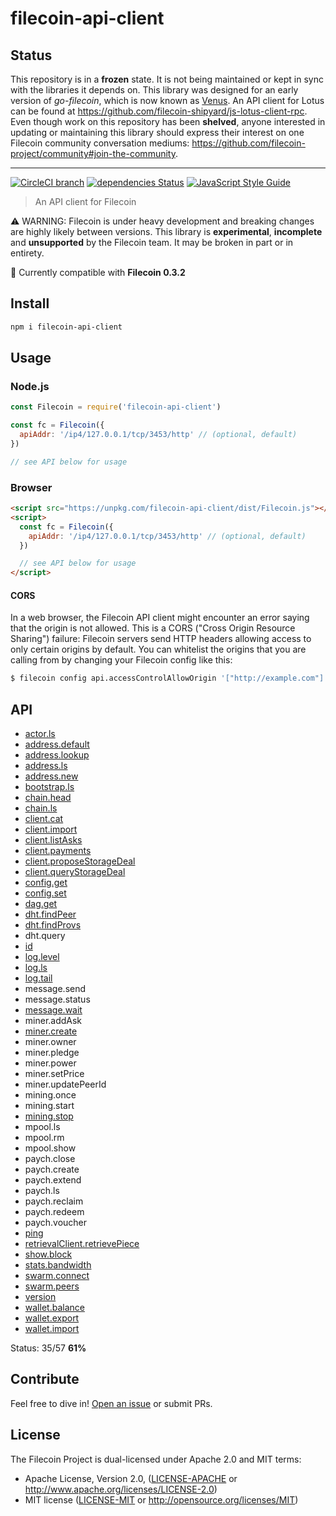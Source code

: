 # filecoin-api-client

## Status

This repository is in a **frozen** state. It is not being maintained or kept in sync with the libraries it depends on. This library was designed for an early version of _go-filecoin_, which is now known as [Venus](https://venus.filecoin.io/). An API client for Lotus can be found at https://github.com/filecoin-shipyard/js-lotus-client-rpc. Even though work on this repository has been **shelved**, anyone interested in updating or maintaining this library should express their interest on one Filecoin community conversation mediums: <https://github.com/filecoin-project/community#join-the-community>.

---

[![CircleCI branch](https://img.shields.io/circleci/project/github/filecoin-shipyard/js-filecoin-api-client/master.svg)](https://circleci.com/gh/filecoin-shipyard/js-filecoin-api-client)
[![dependencies Status](https://david-dm.org/filecoin-shipyard/js-filecoin-api-client/status.svg)](https://david-dm.org/filecoin-shipyard/js-filecoin-api-client)
[![JavaScript Style Guide](https://img.shields.io/badge/code_style-standard-brightgreen.svg)](https://standardjs.com)

> An API client for Filecoin

⚠️ WARNING: Filecoin is under heavy development and breaking changes are highly likely between versions. This library is **experimental**, **incomplete** and **unsupported** by the Filecoin team. It may be broken in part or in entirety.

🧩 Currently compatible with **Filecoin 0.3.2**

## Install

```sh
npm i filecoin-api-client
```

## Usage

### Node.js

```js
const Filecoin = require('filecoin-api-client')

const fc = Filecoin({
  apiAddr: '/ip4/127.0.0.1/tcp/3453/http' // (optional, default)
})

// see API below for usage
```

### Browser

```html
<script src="https://unpkg.com/filecoin-api-client/dist/Filecoin.js"></script>
<script>
  const fc = Filecoin({
    apiAddr: '/ip4/127.0.0.1/tcp/3453/http' // (optional, default)
  })

  // see API below for usage
</script>
```

#### CORS

In a web browser, the Filecoin API client might encounter an error saying that the origin is not allowed. This is a CORS ("Cross Origin Resource Sharing") failure: Filecoin servers send HTTP headers allowing access to only certain origins by default. You can whitelist the origins that you are calling from by changing your Filecoin config like this:

```sh
$ filecoin config api.accessControlAllowOrigin '["http://example.com"]'
```

## API

* [actor.ls](API.md#actorls)
* [address.default](API.md#addressdefault)
* [address.lookup](API.md#addresslookup)
* [address.ls](API.md#addressls)
* [address.new](API.md#addressnew)
* [bootstrap.ls](API.md#bootstrapls)
* [chain.head](API.md#chainhead)
* [chain.ls](API.md#chainls)
* [client.cat](API.md#clientcat)
* [client.import](API.md#clientimport)
* [client.listAsks](API.md#clientlistasks)
* [client.payments](API.md#clientpayments)
* [client.proposeStorageDeal](API.md#clientproposestoragedeal)
* [client.queryStorageDeal](API.md#clientquerystoragedeal)
* [config.get](API.md#configget)
* [config.set](API.md#configset)
* [dag.get](API.md#dagget)
* [dht.findPeer](API.md#dhtfindpeer)
* [dht.findProvs](API.md#dhtfindprovs)
* dht.query
* [id](API.md#id)
* [log.level](API.md#loglevel)
* [log.ls](API.md#logls)
* [log.tail](API.md#logtail)
* message.send
* message.status
* [message.wait](API.md#messagewait)
* miner.addAsk
* [miner.create](API.md#minercreate)
* miner.owner
* miner.pledge
* miner.power
* miner.setPrice
* miner.updatePeerId
* mining.once
* mining.start
* [mining.stop](API.md#miningstop)
* mpool.ls
* mpool.rm
* mpool.show
* paych.close
* paych.create
* paych.extend
* paych.ls
* paych.reclaim
* paych.redeem
* paych.voucher
* [ping](API.md#ping)
* [retrievalClient.retrievePiece](API.md#retrievalclientretrievepiece)
* [show.block](API.md#showblock)
* [stats.bandwidth](API.md#statsbandwidth)
* [swarm.connect](API.md#swarmconnect)
* [swarm.peers](API.md#swarmpeers)
* [version](API.md#version)
* [wallet.balance](API.md#walletbalance)
* [wallet.export](API.md#walletexport)
* [wallet.import](API.md#walletimport)

Status: 35/57 **61%**

## Contribute

Feel free to dive in! [Open an issue](https://github.com/filecoin-shipyard/js-filecoin-api-client/issues/new) or submit PRs.

## License

The Filecoin Project is dual-licensed under Apache 2.0 and MIT terms:
- Apache License, Version 2.0, ([LICENSE-APACHE](https://github.com/filecoin-shipyard/js-filecoin-api-client/blob/master/LICENSE-APACHE) or http://www.apache.org/licenses/LICENSE-2.0)
- MIT license ([LICENSE-MIT](https://github.com/filecoin-shipyard/js-filecoin-api-client/blob/master/LICENSE-MIT) or http://opensource.org/licenses/MIT)
